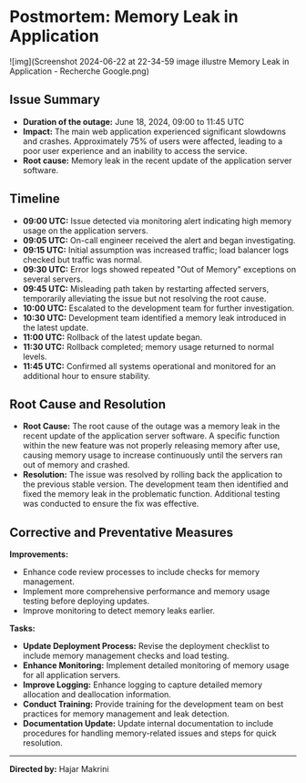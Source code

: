 # Postmortem: Memory Leak in Application
![img](Screenshot 2024-06-22 at 22-34-59 image illustre Memory Leak in Application - Recherche Google.png)

## Issue Summary

- **Duration of the outage:** June 18, 2024, 09:00 to 11:45 UTC
- **Impact:** The main web application experienced significant slowdowns and crashes. Approximately 75% of users were affected, leading to a poor user experience and an inability to access the service.
- **Root cause:** Memory leak in the recent update of the application server software.

## Timeline

- **09:00 UTC:** Issue detected via monitoring alert indicating high memory usage on the application servers.
- **09:05 UTC:** On-call engineer received the alert and began investigating.
- **09:15 UTC:** Initial assumption was increased traffic; load balancer logs checked but traffic was normal.
- **09:30 UTC:** Error logs showed repeated "Out of Memory" exceptions on several servers.
- **09:45 UTC:** Misleading path taken by restarting affected servers, temporarily alleviating the issue but not resolving the root cause.
- **10:00 UTC:** Escalated to the development team for further investigation.
- **10:30 UTC:** Development team identified a memory leak introduced in the latest update.
- **11:00 UTC:** Rollback of the latest update began.
- **11:30 UTC:** Rollback completed; memory usage returned to normal levels.
- **11:45 UTC:** Confirmed all systems operational and monitored for an additional hour to ensure stability.

## Root Cause and Resolution

- **Root Cause:** The root cause of the outage was a memory leak in the recent update of the application server software. A specific function within the new feature was not properly releasing memory after use, causing memory usage to increase continuously until the servers ran out of memory and crashed.
- **Resolution:** The issue was resolved by rolling back the application to the previous stable version. The development team then identified and fixed the memory leak in the problematic function. Additional testing was conducted to ensure the fix was effective.

## Corrective and Preventative Measures

**Improvements:**
- Enhance code review processes to include checks for memory management.
- Implement more comprehensive performance and memory usage testing before deploying updates.
- Improve monitoring to detect memory leaks earlier.

**Tasks:**
- **Update Deployment Process:** Revise the deployment checklist to include memory management checks and load testing.
- **Enhance Monitoring:** Implement detailed monitoring of memory usage for all application servers.
- **Improve Logging:** Enhance logging to capture detailed memory allocation and deallocation information.
- **Conduct Training:** Provide training for the development team on best practices for memory management and leak detection.
- **Documentation Update:** Update internal documentation to include procedures for handling memory-related issues and steps for quick resolution.

---

**Directed by:** Hajar Makrini

